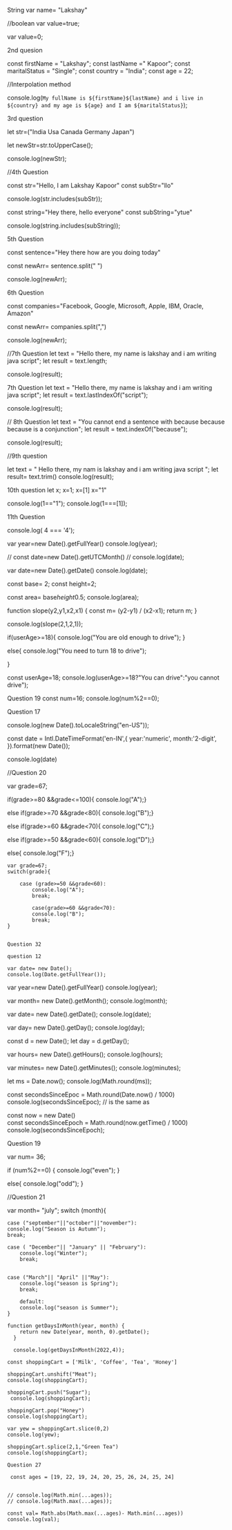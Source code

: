 String
var name= "Lakshay"

//boolean
var value=true;

var value=0;

2nd quesion

const firstName = "Lakshay";
const lastName =" Kapoor";
const maritalStatus = "Single";
const country = "India";
const age = 22;

//Interpolation method

console.log(`My fullName is ${firstName}${lastName} and i live in ${country} and my age is ${age} and I am ${maritalStatus}`);



3rd question

let str=("India Usa Canada Germany Japan")

let newStr=str.toUpperCase();

console.log(newStr);



//4th Question

const str="Hello, I am Lakshay Kapoor"
const subStr="llo"

console.log(str.includes(subStr));

const string="Hey there, hello everyone"
const subString="ytue"

console.log(string.includes(subString));


5th Question

const sentence="Hey there how are you doing today"

const newArr= sentence.split(" ")

console.log(newArr);

6th Question

const companies="Facebook, Google, Microsoft, Apple, IBM, Oracle, Amazon"

const newArr= companies.split(",")

console.log(newArr);

//7th Question
let text = "Hello there, my name is lakshay and i am writing java script";
let result = text.length;

console.log(result);


7th Question
let text = "Hello there, my name is lakshay and i am writing java script";
let result = text.lastIndexOf("script");

console.log(result);

// 8th Question
let text = "You cannot end a sentence with because because because is a conjunction";
let result = text.indexOf("because");

console.log(result);

//9th question

let text = "    Hello there, my nam is lakshay and i am writing java script ";
let result= text.trim()
console.log(result);

10th question
 let x;
 x=1;
 x=[1]
 x="1"

 console.log(1=="1");
 console.log(1===[1]);

11th Question

console.log( 4 === '4');



var year=new Date().getFullYear()
console.log(year);

// const date=new Date().getUTCMonth()
// console.log(date);

var date=new Date().getDate()
console.log(date);

const base= 2;
const height=2;

const area= base*height*0.5;
console.log(area);



function slope(y2,y1,x2,x1) {
    const m= (y2-y1) / (x2-x1);
    return m;
}

console.log(slope(2,1,2,1));


if(userAge>=18){
    console.log("You are old enough to drive");
}

else{
    console.log("You need to turn 18 to drive");

}

const userAge=18;
console.log(userAge>=18?"You can drive":"you cannot drive");


Question 19
const num=16;
console.log(num%2==0);

Question 17

console.log(new Date().toLocaleString("en-US"));



const date = Intl.DateTimeFormat('en-IN',{
    year:'numeric',
    month:'2-digit',
}).format(new Date());

console.log(date)

//Question 20

var grade=67;

if(grade>=80 &&grade<=100){
    console.log("A");}


else if(grade>=70 &&grade<80){
    console.log("B");}



else if(grade>=60 &&grade<70){
    console.log("C");}



else if(grade>=50 &&grade<60){
    console.log("D");}


else{
    console.log("F");}


    var grade=67;
    switch(grade){

        case (grade>=50 &&grade<60):
            console.log("A");
            break;

            case(grade>=60 &&grade<70):
            console.log("B");
            break;
    }


    Question 32

    question 12

    var date= new Date();
    console.log(Date.getFullYear());

    

var year=new Date().getFullYear()
console.log(year);

var month= new Date().getMonth();
console.log(month);

var date= new Date().getDate();
console.log(date);

var day= new Date().getDay();
console.log(day);

const d = new Date();
let day = d.getDay();

var hours= new Date().getHours();
console.log(hours);

var minutes= new Date().getMinutes();
console.log(minutes);


let ms =  Date.now();
console.log(Math.round(ms));


const secondsSinceEpoc = Math.round(Date.now() / 1000)
console.log(secondsSinceEpoc);
// is the same as

const now = new Date()  
const secondsSinceEpoch = Math.round(now.getTime() / 1000)
console.log(secondsSinceEpoch);



Question 19

var num= 36;

if (num%2==0) {
    console.log("even");
}

else{
    console.log("odd");
}

//Question 21

var month= "july";
switch (month){

    case ("september"||"october"||"november"):
    console.log("Season is Autumn");
    break;

    case ( "December"|| "January" || "February"):
        console.log("Winter");
        break;
    

    case ("March"|| "April" ||"May"):
        console.log("season is Spring");
        break;

        default:
        console.log("season is Summer");
    }

    function getDaysInMonth(year, month) {
        return new Date(year, month, 0).getDate();
      }

      console.log(getDaysInMonth(2022,4));

    const shoppingCart = ['Milk', 'Coffee', 'Tea', 'Honey']

    shoppingCart.unshift("Meat");
    console.log(shoppingCart);

    shoppingCart.push("Sugar");
     console.log(shoppingCart);

    shoppingCart.pop("Honey")
    console.log(shoppingCart);

    var yew = shoppingCart.slice(0,2)
    console.log(yew);

    shoppingCart.splice(2,1,"Green Tea")
    console.log(shoppingCart);

    Question 27

     const ages = [19, 22, 19, 24, 20, 25, 26, 24, 25, 24]

   
    // console.log(Math.min(...ages));
    // console.log(Math.max(...ages));

    const val= Math.abs(Math.max(...ages)- Math.min(...ages))
    console.log(val);

    
